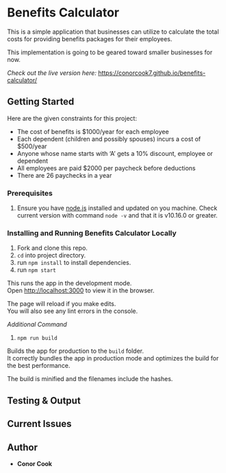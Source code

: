 # Benefits Calculator

This is a simple application that businesses can utilize to calculate the total costs for providing benefits packages for their employees.

This implementation is going to be geared toward smaller businesses for now.

*Check out the live version here:* https://conorcook7.github.io/benefits-calculator/

## Getting Started

Here are the given constraints for this project:
* The cost of benefits is $1000/year for each employee
* Each dependent (children and possibly spouses) incurs a cost of
$500/year
* Anyone whose name starts with ‘A’ gets a 10% discount, employee or
dependent
* All employees are paid $2000 per paycheck before deductions
* There are 26 paychecks in a year


### Prerequisites

1. Ensure you have [node.js](https://nodejs.org/en/) installed and updated on you machine.  Check current version with command `node -v` and that it is v10.16.0 or greater.


### Installing and Running Benefits Calculator Locally

1.  Fork and clone this repo.
2. `cd` into project directory.
3. run `npm install` to install dependencies.
4. run `npm start`

This runs the app in the development mode.<br>
Open [http://localhost:3000](http://localhost:3000) to view it in the browser.

The page will reload if you make edits.<br>
You will also see any lint errors in the console.

*Additional Command*

1. `npm run build`

Builds the app for production to the `build` folder.<br>
It correctly bundles the app in production mode and optimizes the build for the best performance.

The build is minified and the filenames include the hashes.


## Testing & Output




## Current Issues  



## Author

* **Conor Cook**
